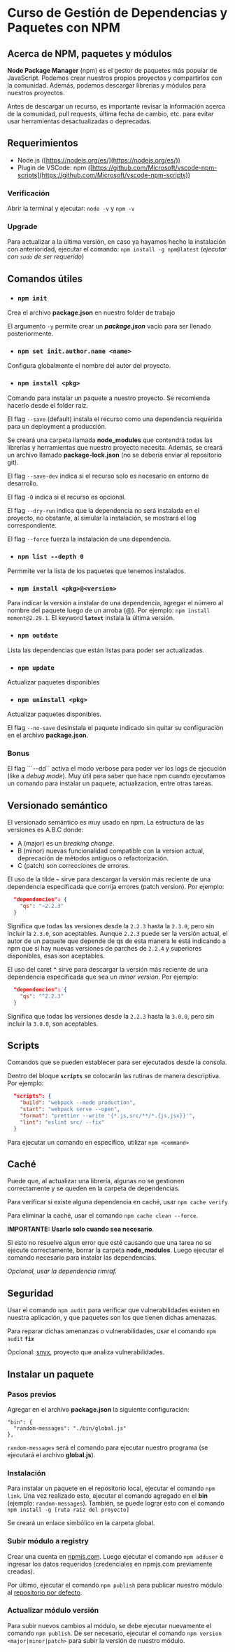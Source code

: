 # Curso de Gestión de Dependencias y Paquetes con NPM

## Acerca de NPM, paquetes y módulos

**Node Package Manager** (npm) es el gestor de paquetes más popular de JavaScript. Podemos crear nuestros propios proyectos y compartirlos con la comunidad.
Además, podemos descargar librerías y módulos para nuestros proyectos. 

Antes de descargar un recurso, es importante revisar la información acerca de la comunidad, pull requests, última fecha de cambio, etc. para evitar usar herramientas desactualizadas o deprecadas.

## Requerimientos

- Node.js ([https://nodejs.org/es/](https://nodejs.org/es/))
- Plugin de VSCode: npm ([https://github.com/Microsoft/vscode-npm-scripts](https://github.com/Microsoft/vscode-npm-scripts))

### Verificación

Abrir la terminal y ejecutar: ```node -v``` y ```npm -v```

### Upgrade

Para actualizar a la última versión, en caso ya hayamos hecho la instalación con anterioridad, ejecutar el comando: ```npm install -g npm@latest``` (*ejecutar con ```sudo``` de ser requerido*)

## Comandos útiles

- ### ```npm init```
Crea el archivo **package.json** en nuestro folder de trabajo

El argumento ```-y``` permite crear un ***package.json*** vacío para ser llenado posteriormente.

- ### ```npm set init.author.name <name> ```
Configura globalmente el nombre del autor del proyecto.

- ### ```npm install <pkg>```
Comando para instalar un paquete a nuestro proyecto. Se recomienda hacerlo desde el folder raíz.

El flag ```--save``` (default) instala el recurso como una dependencia requerida para un deployment a producción.

Se creará una carpeta llamada **node_modules** que contendrá todas las librerías y herramientas que nuestro proyecto necesita. Además, se creará un archivo llamado **package-lock.json** (no se debería enviar al repositorio git).

El flag ```--save-dev``` indica si el recurso solo es necesario en entorno de desarrollo.

El flag ```-0``` indica si el recurso es opcional.

El flag ```--dry-run``` indica que la dependencia no será instalada en el proyecto, no obstante, al simular la instalación, se mostrará el log correspondiente.

El flag ```--force``` fuerza la instalación de una dependencia.

- ### ```npm list --depth 0```
Permmite ver la lista de los paquetes que tenemos instalados.

- ### ```npm install <pkg>@<version>```

Para indicar la versión a instalar de una dependencia, agregar el número al nombre del paquete luego de un arroba (@). Por ejemplo: ```npm install moment@2.29.1```. El keyword **```latest```** instala la última versión.

- ### ```npm outdate```

Lista las dependencias que están listas para poder ser actualizadas.

- ### ```npm update```

Actualizar paquetes disponibles

- ### ```npm uninstall <pkg>```

Actualizar paquetes disponibles.

El flag ```--no-save``` desinstala el paquete indicado sin quitar su configuración en el archivo **package.json**.

### **Bonus**

El flag ```--dd`` activa el modo verbose para poder ver los logs de ejecución (like a *debug mode*). Muy útil para saber que hace npm cuando ejecutamos un comando para instalar un paquete, actualizacion, entre otras tareas.

## Versionado semántico

El versionado semántico es muy usado en npm. La estructura de las versiones es A.B.C donde:

- A (major) es un *breaking change*.
- B (minor) nuevas funcionalidad compatible con la version actual, deprecación de métodos antiguos o refactorización.
- C (patch) son correcciones de errores.

El uso de la tilde **```~```** sirve para descargar la versión más reciente de una dependencia especificada que corrija errores (patch version). Por ejemplo:

```json
  "dependencies": {
    "qs": "~2.2.3"
  }
```
Significa que todas las versiones desde la ```2.2.3``` hasta la ```2.3.0```, pero sin incluir la ```2.3.0```, son aceptables. Aunque ```2.2.3``` puede ser la versión actual, el autor de un paquete que depende de qs de esta manera le está indicando a npm que si hay nuevas versiones de parches de ```2.2.4``` y superiores disponibles, esas son aceptables.

El uso del caret **```^```** sirve para descargar la versión más reciente de una dependencia especificada que sea un *minor version*. Por ejemplo:

```json
  "dependencies": {
    "qs": "^2.2.3"
  }
```
Significa que todas las versiones desde la ```2.2.3``` hasta la ```3.0.0```, pero sin incluir la ```3.0.0```, son aceptables. 

## Scripts

Comandos que se pueden establecer para ser ejecutados desde la consola.

Dentro del bloque **```scripts```** se colocarán las rutinas de manera descriptiva. Por ejemplo:

```json
  "scripts": {
    "build": "webpack --mode production",
    "start": "webpack serve --open",
    "format": "prettier --write '{*.js,src/**/*.{js,jsx}}'",
    "lint": "eslint src/ --fix"
  }
```

Para ejecutar un comando en específico, utilizar ```npm <command>```

## Caché

Puede que, al actualizar una librería, algunas no se gestionen correctamente y se queden en la carpeta de dependencias. 

Para verificar si existe alguna dependencia en caché, usar ```npm cache verify```

Para eliminar la caché, usar el comando ```npm cache clean --force```.

**IMPORTANTE: Usarlo solo cuando sea necesario**. 

Si esto no resuelve algun error que esté causando que una tarea no se ejecute correctamente, borrar la carpeta **node_modules**. Luego ejecutar el comando necesario para instalar las dependencias.

*Opcional, usar la dependencia rimraf.*

## Seguridad

Usar el comando ```npm audit``` para verificar que vulnerabilidades existen en nuestra aplicación, y que paquetes son los que tienen dichas amenazas.

Para reparar dichas amenanzas o vulnerabilidades, usar el comando ```npm audit``` **```fix```**

Opcional: [snyx](https://snyk.io/), proyecto que analiza vulnerabilidades.

## Instalar un paquete

### Pasos previos

Agregar en el archivo **package.json** la siguiente configuración:

```
"bin": {
  "random-messages": "./bin/global.js"
},
```

```random-messages``` será el comando para ejecutar nuestro programa (se ejecutará el archivo **global.js**).

### Instalación

Para instalar un paquete en el repositorio local, ejecutar el comando ```npm link```. Una vez realizado esto, ejecutar el comando agregado en el **bin** (ejemplo: ```random-messages```). También, se puede lograr esto con el comando ```npm install -g [ruta raíz del proyecto]```

Se creará un enlace simbólico en la carpeta global.

### Subir módulo a registry 

Crear una cuenta en [npmjs.com](https://npmjs.com). Luego ejecutar el comando ```npm adduser``` e ingresar los datos requeridos (credenciales en npmjs.com previamente creadas).

Por último, ejecutar el comando ```npm publish``` para publicar nuestro módulo al [repositorio por defecto](https://registry.npmjs.com).

### Actualizar módulo versión

Para subir nuevos cambios al módulo, se debe ejecutar nuevamente el comando ```npm publish```. De ser necesario, ejecutar el comando ```npm version <major|minor|patch>``` para subir la versión de nuestro módulo.